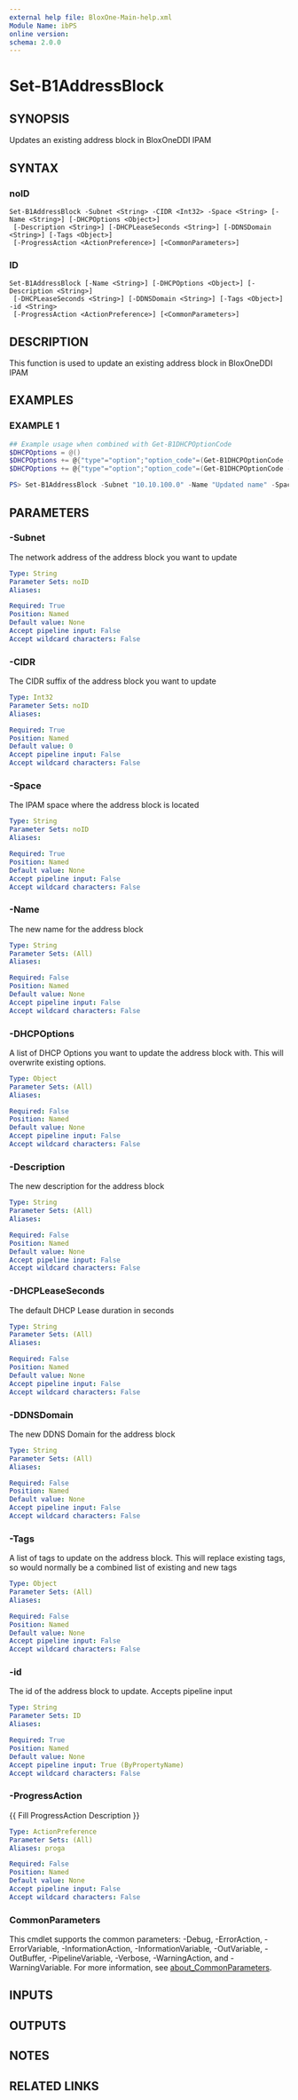 ```yaml
---
external help file: BloxOne-Main-help.xml
Module Name: ibPS
online version:
schema: 2.0.0
---
```


# Set-B1AddressBlock

## SYNOPSIS
Updates an existing address block in BloxOneDDI IPAM

## SYNTAX

### noID
```
Set-B1AddressBlock -Subnet <String> -CIDR <Int32> -Space <String> [-Name <String>] [-DHCPOptions <Object>]
 [-Description <String>] [-DHCPLeaseSeconds <String>] [-DDNSDomain <String>] [-Tags <Object>]
 [-ProgressAction <ActionPreference>] [<CommonParameters>]
```

### ID
```
Set-B1AddressBlock [-Name <String>] [-DHCPOptions <Object>] [-Description <String>]
 [-DHCPLeaseSeconds <String>] [-DDNSDomain <String>] [-Tags <Object>] -id <String>
 [-ProgressAction <ActionPreference>] [<CommonParameters>]
```

## DESCRIPTION
This function is used to update an existing address block in BloxOneDDI IPAM

## EXAMPLES

### EXAMPLE 1
```powershell
## Example usage when combined with Get-B1DHCPOptionCode
$DHCPOptions = @()
$DHCPOptions += @{"type"="option";"option_code"=(Get-B1DHCPOptionCode -Name "routers").id;"option_value"="10.10.100.1";}
$DHCPOptions += @{"type"="option";"option_code"=(Get-B1DHCPOptionCode -Name "domain-name-servers").id;"option_value"="10.10.10.10,10.10.10.11";}

PS> Set-B1AddressBlock -Subnet "10.10.100.0" -Name "Updated name" -Space "Global" -Description "Comment for description" -DHCPOptions $DHCPOptions
```

## PARAMETERS

### -Subnet
The network address of the address block you want to update

```yaml
Type: String
Parameter Sets: noID
Aliases:

Required: True
Position: Named
Default value: None
Accept pipeline input: False
Accept wildcard characters: False
```

### -CIDR
The CIDR suffix of the address block you want to update

```yaml
Type: Int32
Parameter Sets: noID
Aliases:

Required: True
Position: Named
Default value: 0
Accept pipeline input: False
Accept wildcard characters: False
```

### -Space
The IPAM space where the address block is located

```yaml
Type: String
Parameter Sets: noID
Aliases:

Required: True
Position: Named
Default value: None
Accept pipeline input: False
Accept wildcard characters: False
```

### -Name
The new name for the address block

```yaml
Type: String
Parameter Sets: (All)
Aliases:

Required: False
Position: Named
Default value: None
Accept pipeline input: False
Accept wildcard characters: False
```

### -DHCPOptions
A list of DHCP Options you want to update the address block with.
This will overwrite existing options.

```yaml
Type: Object
Parameter Sets: (All)
Aliases:

Required: False
Position: Named
Default value: None
Accept pipeline input: False
Accept wildcard characters: False
```

### -Description
The new description for the address block

```yaml
Type: String
Parameter Sets: (All)
Aliases:

Required: False
Position: Named
Default value: None
Accept pipeline input: False
Accept wildcard characters: False
```

### -DHCPLeaseSeconds
The default DHCP Lease duration in seconds

```yaml
Type: String
Parameter Sets: (All)
Aliases:

Required: False
Position: Named
Default value: None
Accept pipeline input: False
Accept wildcard characters: False
```

### -DDNSDomain
The new DDNS Domain for the address block

```yaml
Type: String
Parameter Sets: (All)
Aliases:

Required: False
Position: Named
Default value: None
Accept pipeline input: False
Accept wildcard characters: False
```

### -Tags
A list of tags to update on the address block.
This will replace existing tags, so would normally be a combined list of existing and new tags

```yaml
Type: Object
Parameter Sets: (All)
Aliases:

Required: False
Position: Named
Default value: None
Accept pipeline input: False
Accept wildcard characters: False
```

### -id
The id of the address block to update.
Accepts pipeline input

```yaml
Type: String
Parameter Sets: ID
Aliases:

Required: True
Position: Named
Default value: None
Accept pipeline input: True (ByPropertyName)
Accept wildcard characters: False
```

### -ProgressAction
{{ Fill ProgressAction Description }}

```yaml
Type: ActionPreference
Parameter Sets: (All)
Aliases: proga

Required: False
Position: Named
Default value: None
Accept pipeline input: False
Accept wildcard characters: False
```

### CommonParameters
This cmdlet supports the common parameters: -Debug, -ErrorAction, -ErrorVariable, -InformationAction, -InformationVariable, -OutVariable, -OutBuffer, -PipelineVariable, -Verbose, -WarningAction, and -WarningVariable. For more information, see [about_CommonParameters](http://go.microsoft.com/fwlink/?LinkID=113216).

## INPUTS

## OUTPUTS

## NOTES

## RELATED LINKS

